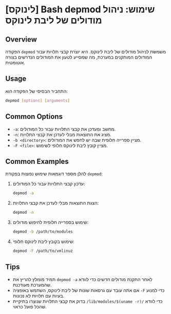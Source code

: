 # [לינוקס] Bash depmod שימוש: ניהול מודולים של ליבת לינוקס

## Overview
הפקודה `depmod` משמשת לניהול מודולים של ליבת לינוקס. היא יוצרת קבצי תלויות עבור המודולים המותקנים במערכת, מה שמסייע לטעון את המודולים הנדרשים בצורה אוטומטית.

## Usage
התחביר הבסיסי של הפקודה הוא:

```bash
depmod [options] [arguments]
```

## Common Options
- `-a`: מחשב ומעדכן את קבצי התלויות עבור כל המודולים.
- `-n`: מציג את התוצאות מבלי לעדכן את קבצי התלויות.
- `-b <directory>`: מציין ספרייה חלופית שבה יש לחפש את המודולים.
- `-F <file>`: מציין קובץ ליבת לינוקס חלופי לשימוש.

## Common Examples
להלן מספר דוגמאות שימוש נפוצות בפקודת `depmod`:

1. עדכון קבצי התלויות עבור כל המודולים:
   ```bash
   depmod -a
   ```

2. הצגת התוצאות מבלי לעדכן את קבצי התלויות:
   ```bash
   depmod -n
   ```

3. שימוש בספרייה חלופית לחיפוש מודולים:
   ```bash
   depmod -b /path/to/modules
   ```

4. שימוש בקובץ ליבת לינוקס חלופי:
   ```bash
   depmod -F /path/to/vmlinuz
   ```

## Tips
- תמיד מומלץ להריץ את `depmod -a` לאחר התקנת מודולים חדשים כדי לוודא שהמערכת מעודכנת.
- אם אתה עובד עם גרסאות שונות של ליבת לינוקס, השתמש באופציה `-F` כדי למנוע בעיות עם תלויות לא נכונות.
- בדוק את קבצי התלויות שנוצרו בתיקיית `/lib/modules/$(uname -r)/` כדי לוודא שהכל פועל כראוי.